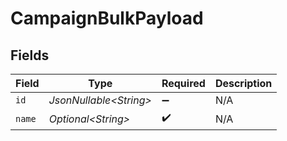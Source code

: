 # CampaignBulkPayload


## Fields

| Field                   | Type                    | Required                | Description             |
| ----------------------- | ----------------------- | ----------------------- | ----------------------- |
| `id`                    | *JsonNullable\<String>* | :heavy_minus_sign:      | N/A                     |
| `name`                  | *Optional\<String>*     | :heavy_check_mark:      | N/A                     |